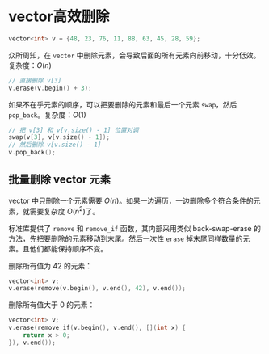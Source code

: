# vector高效删除
```cpp
vector<int> v = {48, 23, 76, 11, 88, 63, 45, 28, 59};
```
众所周知，在 `vector`  中删除元素，会导致后面的所有元素向前移动，十分低效。复杂度：$O(n)$
```cpp
// 直接删除 v[3]
v.erase(v.begin() + 3);
```
如果不在乎元素的顺序，可以把要删除的元素和最后一个元素 `swap`，然后 `pop_back`。复杂度：$O(1)$
```cpp
// 把 v[3] 和 v[v.size() - 1] 位置对调
swap(v[3], v[v.size() - 1]);
// 然后删除 v[v.size() - 1]
v.pop_back();
```
## 批量删除 vector 元素
vector 中只删除一个元素需要 $O(n)$。如果一边遍历，一边删除多个符合条件的元素，就需要复杂度 $O(n^2)$了。

标准库提供了 `remove` 和 `remove_if` 函数，其内部采用类似 back-swap-erase 的方法，先把要删除的元素移动到末尾。然后一次性 `erase` 掉末尾同样数量的元素。且他们都能保持顺序不变。

删除所有值为 42 的元素：
```cpp
vector<int> v;
v.erase(remove(v.begin(), v.end(), 42), v.end());
```

删除所有值大于 0 的元素：

```cpp
vector<int> v;
v.erase(remove_if(v.begin(), v.end(), [](int x) {
    return x > 0;
}), v.end());
```
